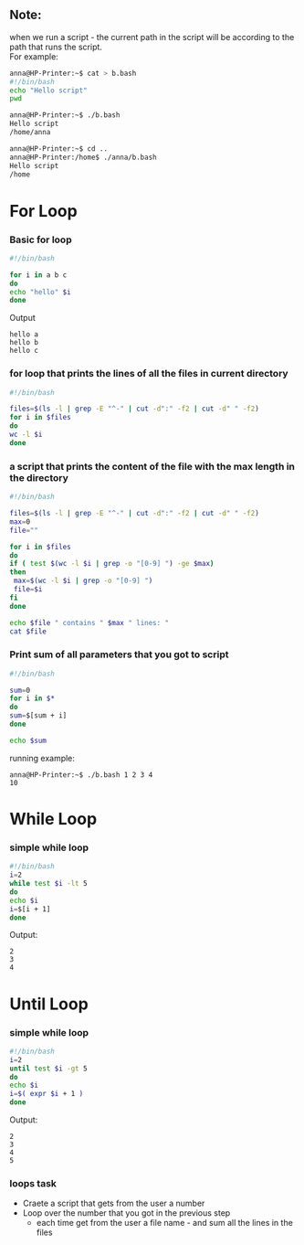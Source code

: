 
## Note:
when we run a script - the current path in the script will be according to the path that runs the script.   
For example:
```bash
anna@HP-Printer:~$ cat > b.bash
#!/bin/bash
echo "Hello script"
pwd

anna@HP-Printer:~$ ./b.bash 
Hello script
/home/anna

anna@HP-Printer:~$ cd ..
anna@HP-Printer:/home$ ./anna/b.bash 
Hello script
/home
```

# For Loop


### Basic for loop

```bash 
#!/bin/bash

for i in a b c
do
echo "hello" $i
done
```

Output
```
hello a
hello b
hello c
```


### for loop that prints the lines of all the files in current directory

```bash 
#!/bin/bash

files=$(ls -l | grep -E "^-" | cut -d":" -f2 | cut -d" " -f2)
for i in $files 
do
wc -l $i
done
```

### a script that prints the content of the file with the max length in the directory


```bash 
#!/bin/bash

files=$(ls -l | grep -E "^-" | cut -d":" -f2 | cut -d" " -f2)
max=0
file=""

for i in $files 
do
if ( test $(wc -l $i | grep -o "[0-9] ") -ge $max)
then
 max=$(wc -l $i | grep -o "[0-9] ")
 file=$i
fi
done

echo $file " contains " $max " lines: "
cat $file
```


### Print sum of all parameters that you got to script

```bash 
#!/bin/bash

sum=0
for i in $*
do
sum=$[sum + i] 
done

echo $sum
```

running example:
```
anna@HP-Printer:~$ ./b.bash 1 2 3 4
10
```


# While Loop

### simple while loop
```bash
#!/bin/bash
i=2
while test $i -lt 5
do
echo $i
i=$[i + 1]
done
```
Output:
```
2
3
4
```


# Until Loop

### simple while loop
```bash
#!/bin/bash
i=2
until test $i -gt 5
do
echo $i
i=$( expr $i + 1 )
done
```
Output:
```
2
3
4
5
```


### loops task
* Craete a script that gets from the user a number
* Loop over the number that you got in the previous step
    * each time get from the user a file name - and sum all the lines in the files